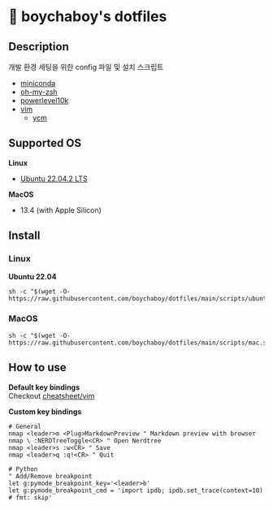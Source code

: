 # 🍵 boychaboy's dotfiles 
## Description
개발 환경 세팅을 위한 config 파일 및 설치 스크립트
- [miniconda](https://docs.anaconda.com/miniconda/)
- [oh-my-zsh](https://ohmyz.sh)
- [powerlevel10k](https://github.com/romkatv/powerlevel10k)
- [vim](https://www.vim.org)
  - [ycm](https://github.com/ycm-core/YouCompleteMe)

## Supported OS
**Linux**
- [Ubuntu 22.04.2 LTS](https://releases.ubuntu.com/jammy/)

**MacOS**
- 13.4 (with Apple Silicon)

## Install
### Linux
**Ubuntu 22.04**
```shell
sh -c "$(wget -O- https://raw.githubusercontent.com/boychaboy/dotfiles/main/scripts/ubuntu_22.04.sh)"
```
### MacOS
```shell
sh -c "$(wget -O- https://raw.githubusercontent.com/boychaboy/dotfiles/main/scripts/mac.sh)"
```

## How to use
**Default key bindings**  
Checkout [cheatsheet/vim]()

**Custom key bindings**
```vim
# General
nmap <leader>m <Plug>MarkdownPreview " Markdown preview with browser
nmap \ :NERDTreeToggle<CR> " Open Nerdtree
nmap <leader>s :w<CR> " Save
nmap <leader>q :q!<CR> " Quit

# Python
" Add/Remove breakpoint
let g:pymode_breakpoint_key='<leader>b'
let g:pymode_breakpoint_cmd = 'import ipdb; ipdb.set_trace(context=10)  # fmt: skip'


```
